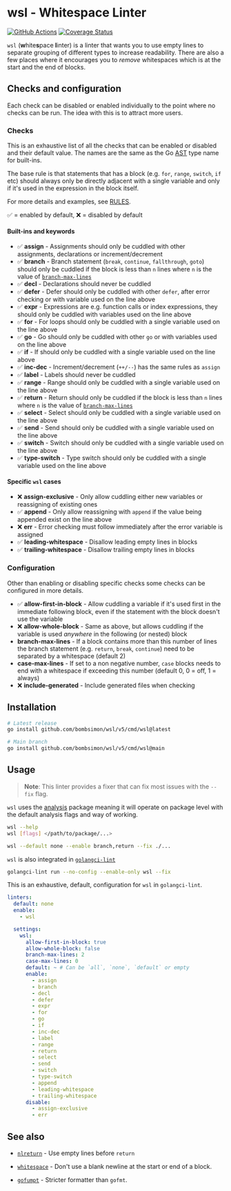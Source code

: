 # wsl - Whitespace Linter

[![GitHub Actions](https://github.com/bombsimon/wsl/actions/workflows/go.yml/badge.svg)](https://github.com/bombsimon/wsl/actions/workflows/go.yml)
[![Coverage Status](https://coveralls.io/repos/github/bombsimon/wsl/badge.svg?branch=master)](https://coveralls.io/github/bombsimon/wsl?branch=master)

`wsl` (**w**hite**s**pace **l**inter) is a linter that wants you to use empty
lines to separate grouping of different types to increase readability. There are
also a few places where it encourages you to _remove_ whitespaces which is at
the start and the end of blocks.

## Checks and configuration

Each check can be disabled or enabled individually to the point where no checks
can be run. The idea with this is to attract more users.

### Checks

This is an exhaustive list of all the checks that can be enabled or disabled and
their default value. The names are the same as the Go
[AST](https://pkg.go.dev/go/ast) type name for built-ins.

The base rule is that statements that has a block (e.g. `for`, `range`,
`switch`, `if` etc) should always only be directly adjacent with a single
variable and only if it's used in the expression in the block itself.

For more details and examples, see [RULES](RULES.md).

✅ = enabled by default, ❌ = disabled by default

#### Built-ins and keywords

- ✅ **assign** - Assignments should only be cuddled with other assignments,
  declarations or increment/decrement
- ✅ **branch** - Branch statement (`break`, `continue`, `fallthrough`, `goto`)
  should only be cuddled if the block is less than `n` lines where `n` is the
  value of [`branch-max-lines`](#configuration)
- ✅ **decl** - Declarations should never be cuddled
- ✅ **defer** - Defer should only be cuddled with other `defer`, after error
  checking or with variable used on the line above
- ✅ **expr** - Expressions are e.g. function calls or index expressions, they
  should only be cuddled with variables used on the line above
- ✅ **for** - For loops should only be cuddled with a single variable used on the
  line above
- ✅ **go** - Go should only be cuddled with other `go` or with variables used on
  the line above
- ✅ **if** - If should only be cuddled with a single variable used on the line
  above
- ✅ **inc-dec** - Increment/decrement (`++/--`) has the same rules as `assign`
- ✅ **label** - Labels should never be cuddled
- ✅ **range** - Range should only be cuddled with a single variable used on the
  line above
- ✅ **return** - Return should only be cuddled if the block is less than `n`
  lines where `n` is the value of [`branch-max-lines`](#configuration)
- ✅ **select** - Select should only be cuddled with a single variable used on the
  line above
- ✅ **send** - Send should only be cuddled with a single variable used on the line
  above
- ✅ **switch** - Switch should only be cuddled with a single variable used on the
  line above
- ✅ **type-switch** - Type switch should only be cuddled with a single variable
  used on the line above

#### Specific `wsl` cases

- ❌ **assign-exclusive** - Only allow cuddling either new variables or reassigning
  of existing ones
- ✅ **append** - Only allow reassigning with `append` if the value being appended
  exist on the line above
- ❌ **err** - Error checking must follow immediately after the error variable is
  assigned
- ✅ **leading-whitespace** - Disallow leading empty lines in blocks
- ✅ **trailing-whitespace** - Disallow trailing empty lines in blocks

### Configuration

Other than enabling or disabling specific checks some checks can be configured
in more details.

- ✅ **allow-first-in-block** - Allow cuddling a variable if it's used first in the
  immediate following block, even if the statement with the block doesn't use
  the variable
- ❌ **allow-whole-block** - Same as above, but allows cuddling if the variable is
  used _anywhere_ in the following (or nested) block
- **branch-max-lines** - If a block contains more than this number of lines the
  branch statement (e.g. `return`, `break`, `continue`) need to be separated by
  a whitespace (default 2)
- **case-max-lines** - If set to a non negative number, `case` blocks needs to
  end with a whitespace if exceeding this number (default 0, 0 = off, 1 =
  always)
- ❌ **include-generated** - Include generated files when checking

## Installation

```sh
# Latest release
go install github.com/bombsimon/wsl/v5/cmd/wsl@latest

# Main branch
go install github.com/bombsimon/wsl/v5/cmd/wsl@main
```

## Usage

> **Note**: This linter provides a fixer that can fix most issues with the
> `--fix` flag.

`wsl` uses the [analysis] package meaning it will operate on package level with
the default analysis flags and way of working.

```sh
wsl --help
wsl [flags] </path/to/package/...>

wsl --default none --enable branch,return --fix ./...
```

`wsl` is also integrated in [`golangci-lint`][golangci-lint]

```sh
golangci-lint run --no-config --enable-only wsl --fix
```

This is an exhaustive, default, configuration for `wsl` in `golangci-lint`.

```yaml
linters:
  default: none
  enable:
    - wsl

  settings:
    wsl:
      allow-first-in-block: true
      allow-whole-block: false
      branch-max-lines: 2
      case-max-lines: 0
      default: ~ # Can be `all`, `none`, `default` or empty
      enable:
        - assign
        - branch
        - decl
        - defer
        - expr
        - for
        - go
        - if
        - inc-dec
        - label
        - range
        - return
        - select
        - send
        - switch
        - type-switch
        - append
        - leading-whitespace
        - trailing-whitespace
      disable:
        - assign-exclusive
        - err
```

## See also

- [`nlreturn`][nlreturn] - Use empty lines before `return`
- [`whitespace`][whitespace] - Don't use a blank newline at the start or end of
  a block.
- [`gofumpt`][gofumpt] - Stricter formatter than `gofmt`.

  [analysis]: https://pkg.go.dev/golang.org/x/tools/go/analysis
  [gofumpt]: https://github.com/mvdan/gofumpt
  [golangci-lint]: https://golangci-lint.run
  [nlreturn]: https://github.com/ssgreg/nlreturn
  [whitespace]: https://github.com/ultraware/whitespace
